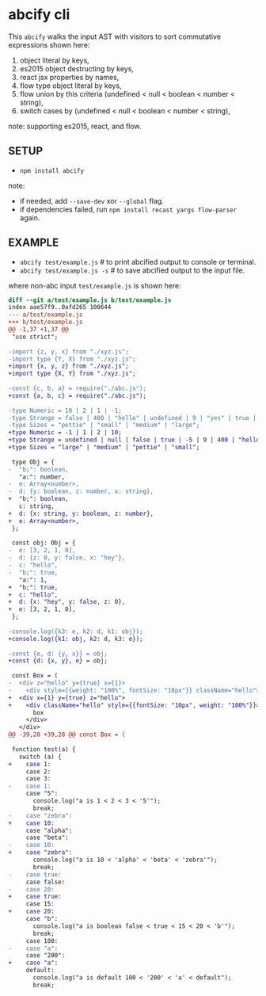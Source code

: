 # abcify cli

This `abcify` walks the input AST with visitors to sort commutative expressions shown here:

1. object literal by keys,
2. es2015 object destructing by keys,
3. react jsx properties by names,
4. flow type object literal by keys,
5. flow union by this criteria (undefined < null < boolean < number < string),
6. switch cases by (undefined < null < boolean < number < string),

note: supporting es2015, react, and flow.

## SETUP

* `npm install abcify`

note:
- if needed, add `--save-dev` xor `--global` flag.
- if dependencies failed, run `npm install recast yargs flow-parser` again.

## EXAMPLE

* `abcify test/example.js` # to print abcified output to console or terminal.
* `abcify test/example.js -s` # to save abcified output to the input file.

where non-abc input `test/example.js` is shown here:

```diff
diff --git a/test/example.js b/test/example.js
index aae57f9..0afd265 100644
--- a/test/example.js
+++ b/test/example.js
@@ -1,37 +1,37 @@
 "use strict";
 
-import {z, y, x} from "./xyz.js";
-import type {Y, X} from "./xyz.js";
+import {x, y, z} from "./xyz.js";
+import type {X, Y} from "./xyz.js";
 
-const {c, b, a} = require("./abc.js");
+const {a, b, c} = require("./abc.js");
 
-type Numeric = 10 | 2 | 1 | -1;
-type Strange = false | 400 | "hello" | undefined | 9 | "yes" | true | null | -5;
-type Sizes = "pettie" | "small" | "medium" | "large";
+type Numeric = -1 | 1 | 2 | 10;
+type Strange = undefined | null | false | true | -5 | 9 | 400 | "hello" | "yes";
+type Sizes = "large" | "medium" | "pettie" | "small";
 
 type Obj = {
-  "b;": boolean,
   "a:": number,
-  e: Array<number>,
-  d: {y: boolean, z: number, x: string},
+  "b;": boolean,
   c: string,
+  d: {x: string, y: boolean, z: number},
+  e: Array<number>,
 };
 
 const obj: Obj = {
-  e: [3, 2, 1, 0],
-  d: {z: 0, y: false, x: "hey"},
-  c: "hello",
-  "b;": true,
   "a:": 1,
+  "b;": true,
+  c: "hello",
+  d: {x: "hey", y: false, z: 0},
+  e: [3, 2, 1, 0],
 };
 
-console.log({k3: e, k2: d, k1: obj});
+console.log({k1: obj, k2: d, k3: e});
 
-const {e, d: {y, x}} = obj;
+const {d: {x, y}, e} = obj;
 
 const Box = (
-  <div z="hello" y={true} x={1}>
-    <div style={{weight: "100%", fontSize: "10px"}} className="hello">
+  <div x={1} y={true} z="hello">
+    <div className="hello" style={{fontSize: "10px", weight: "100%"}}>
       box
     </div>
   </div>
@@ -39,28 +39,28 @@ const Box = (
 
 function test(a) {
   switch (a) {
+    case 1:
     case 2:
     case 3:
-    case 1:
     case "5":
       console.log("a is 1 < 2 < 3 < '5'");
       break;
-    case "zebra":
+    case 10:
     case "alpha":
     case "beta":
-    case 10:
+    case "zebra":
       console.log("a is 10 < 'alpha' < 'beta' < 'zebra'");
       break;
-    case true:
     case false:
-    case 20:
+    case true:
     case 15:
+    case 20:
     case "b":
       console.log("a is boolean false < true < 15 < 20 < 'b'");
       break;
     case 100:
-    case "a":
     case "200":
+    case "a":
     default:
       console.log("a is default 100 < '200' < 'a' < default");
       break;
```
